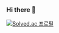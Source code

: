 ### Hi there 👋

[![Solved.ac 프로필](http://mazassumnida.wtf/api/generate_badge?boj=kkj9818)](https://solved.ac/kkj9818)

<!--
**GijeongKim98/GijeongKim98** is a ✨ _special_ ✨ repository because its `README.md` (this file) appears on your GitHub profile.

Here are some ideas to get you started:

- 🔭 I’m currently working on ...
- 🌱 I’m currently learning ...
- 👯 I’m looking to collaborate on ...
- 🤔 I’m looking for help with ...
- 💬 Ask me about ...
- 📫 How to reach me: ...
- 😄 Pronouns: ...
- ⚡ Fun fact: ...
-->
